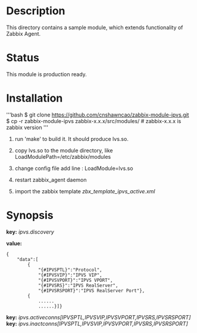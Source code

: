 Description
===========

This directory contains a sample module, which extends functionality of Zabbix Agent. 

Status
======

This module is production ready.

Installation
============

'''bash
	$ git clone https://github.com/cnshawncao/zabbix-module-ipvs.git
	$ cp -r zabbix-module-ipvs zabbix-x.x.x/src/modules/	# zabbix-x.x.x is zabbix version
'''

1. run 'make' to build it. It should produce lvs.so.

1. copy lvs.so to the module directory, like LoadModulePath=/etc/zabbix/modules

1. change config file add line : LoadModule=lvs.so

1. restart zabbix_agent daemon

1. import the zabbix template *zbx_template_ipvs_active.xml*

Synopsis
========

**key:** *ipvs.discovery*

**value:**

    {
        "data":[
            {
                "{#IPVSPTL}":"Protocol",
                "{#IPVSVIP}":"IPVS VIP",
                "{#IPVSVPORT}":"IPVS VPORT",
                "{#IPVSRS}":"IPVS RealServer",
                "{#IPVSRSPORT}":"IPVS RealServer Port"},
            {
                ......
                ......}]}
    
**key:** *ipvs.activeconns[IPVSPTL,IPVSVIP,IPVSVPORT,IPVSRS,IPVSRSPORT]*
**key:** *ipvs.inactconns[IPVSPTL,IPVSVIP,IPVSVPORT,IPVSRS,IPVSRSPORT]*
